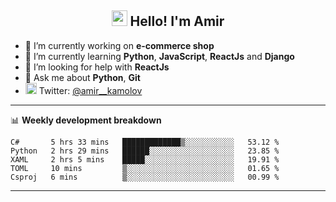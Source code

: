 <h2 align="center"><img src="https://media.giphy.com/media/hvRJCLFzcasrR4ia7z/giphy.gif" width="25px"> Hello! I'm Amir</h2>

- 🔭 I’m currently working on **e-commerce shop**
- 🌱 I’m currently learning **Python**, **JavaScript**, **ReactJs** and **Django**
- 🤔 I’m looking for help with **ReactJs**
- 💬 Ask me about **Python**, **Git**
- <img alt="Amir Kamolov | Twitter" width="18px" src="https://raw.githubusercontent.com/peterthehan/peterthehan/master/assets/twitter.svg" /> Twitter: [@amir__kamolov ](https://twitter.com/amir__kamolov)

---

📊 **Weekly development breakdown**
<!--START_SECTION:waka-->
```text
C#       5 hrs 33 mins   █████████████▒░░░░░░░░░░░   53.12 % 
Python   2 hrs 29 mins   ██████░░░░░░░░░░░░░░░░░░░   23.85 % 
XAML     2 hrs 5 mins    █████░░░░░░░░░░░░░░░░░░░░   19.91 % 
TOML     10 mins         ▒░░░░░░░░░░░░░░░░░░░░░░░░   01.65 % 
Csproj   6 mins          ▒░░░░░░░░░░░░░░░░░░░░░░░░   00.99 % 
```
<!--END_SECTION:waka-->

---

